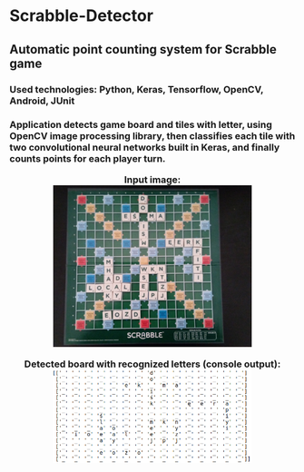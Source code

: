 # Scrabble-Detector
<h2> Automatic point counting system for Scrabble game </h2>  
<h3> Used technologies: Python, Keras, Tensorflow, OpenCV, Android, JUnit <h3>
<p> Application detects game board and tiles with letter, using OpenCV image processing library, then classifies each tile with two convolutional neural networks built in Keras, and finally counts points for each player turn. </p>
<p align="center">
  Input image:
  <br>
  <img src="python/screenshots/input.jpg" width="350"/>
</p>
<p align="center">
  Detected board with recognized letters (console output):
  <br>
  <img src="python/screenshots/outputNN.png" width="350"/>
</p>
